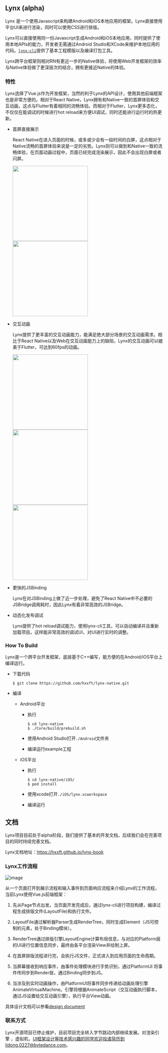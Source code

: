 ## Lynx (alpha)

Lynx 是一个使用Javascript来构建Android和iOS本地应用的框架。Lynx直接使用平台UI来进行渲染，同时可以使用CSS进行排版。

Lynx可以直接使用同一份Javascript生成Android和iOS本地应用，同时提供了使用本地APIs的能力，开发者无需通过Android Studio和XCode来维护本地应用的代码。[`lynx-cli`](https://github.com/hxxft/lynx-cli)提供了基本工程模版以及编译打包工具。

Lynx跨平台框架则相对RN有更近一步的Native体验，将使用Web开发框架的效率与Native体验做了更深层次的结合，拥有更接近Native的体验。



### 特性

Lynx选择了Vue.js作为开发框架，当然的利于Lynx的API设计，使用其他前端框架也是非常方便的。相对于React Native，Lynx拥有和Native一致的首屏体验和交互动画，这点与Flutter有着相同的流畅体验。而相对于Flutter，Lynx更多态化，不仅仅在能调试的时候进行hot reload来方便UI调试，同时还能进行运行时的热更新。

- 首屏直接展示

  React Native在进入页面的时候，或多或少会有一段时间的白屏，这点相对于Native流畅的首屏体验来说是一定的劣势。Lynx则可以做到和Native一致的流畅体验，在页面动画过程中，页面已经完成渲染展示，因此不会出现白屏或者闪屏。

  <img src="https://hxxft.github.io/lynx-book/images/about_page2.gif" width="240"/> <img src="https://hxxft.github.io/lynx-book/images/about_page1.gif" width="240"/>  

- 交互动画

  Lynx提供了更丰富的交互动画能力，能满足绝大部分场景的交互动画需求。相比于React Native以及Web在交互动画能力上的缺陷，Lynx的交互动画可以媲美于Flutter，可达到60fps的动画。

  <img src="https://hxxft.github.io/lynx-book/images/about_animation1.gif" width="240"/> <img src="https://hxxft.github.io/lynx-book/images/about_animation2.gif" width="240"/> <img src="https://hxxft.github.io/lynx-book/images/about_animation3.gif" width="240"/>

- 更快的JSBinding

  Lynx在对JSBinding上做了近一步处理，避免了React Native中不必要的JSBridge调用耗时，因此Lynx有着非常高效的JSBridge。

- 动态化发布调试

  Lynx提供了hot reload调试能力，使用lynx-cli工具，可以自动编译并且重新加载项目。这样能非常高效的调试UI，对UI进行实时的调整。

  

### How To Build

  Lynx是一个跨平台开发框架，底层基于C++编写，能方便的在Android/iOS平台上编译运行。

* 下载代码

  ```shell
  $ git clone https://github.com/hxxft/lynx-native.git
  ```

* 编译
    * Android平台  

      * 执行

        ```shell
        $ cd lynx-native
        $ ./Core/build/prebuild.sh
        ```

      * 使用Android Studio打开`./Android`文件夹

      * 编译运行example工程

    * iOS平台

        * 执行

          ```shell
          $ cd lynx-native/iOS/
          $ pod install
          ```

      * 使用xcode打开`./iOS/lynx.xcworkspace`

      * 编译运行

        

## 文档

Lynx项目目前处于alpha阶段，我们提供了基本的开发文档，后续我们会在完善项目的同时持续完善文档。

Lynx文档地址：https://hxxft.github.io/lynx-book



### Lynx工作流程

![image](https://hxxft.github.io/lynx-book/design-doc/images/lynx-native-design.png)

从一个页面打开到展示流程和输入事件到页面响应流程来介绍Lynx的工作流程，当前Lynx使用Vue.js前端框架：

1. 先从Page节点出发。当页面开发完成后，通过lynx-cli进行项目构建，编译过程生成排版文件(LayoutFile)和执行文件。

2. LayoutFile通过解析器Parser生成RenderTree，同时生成Element（JS可控制的元素，处于Binding模块）。

3. RenderTree通过排版引擎LayoutEngine计算布局信息，与对应的Platform层的UI进行位置信息同步，最终由各平台渲染View并绘制上屏。

4. 在首屏排版流程进行完，会执行JS文件，正式进入到应用页面的生命周期。

5. 当屏幕接收到响应事件，由事件处理模块进行手势识别，通过PlatformUI 将事件传同步到Render层，通过Binding同步到JS。

6. 当涉及到实时动画操作，由PlatformUI将事件同步传递给动画处理引擎AnimateVirtualMachine。引擎将根据AnimateScript（交互动画执行脚本，通过JS设置给交互动画引擎），执行平台View动画。

具体设计文档可以参看[design document](https://hxxft.github.io/lynx-book/design-doc/lynx-native-design.html)




### 联系方式

Lynx开源项目已停止维护，目前项目完全转入字节跳动内部继续发展。对渲染引擎 ，虚拟机，UI框架设计等技术感兴趣的同学欢迎投递简历到lidong.0227@bytedance.com。

